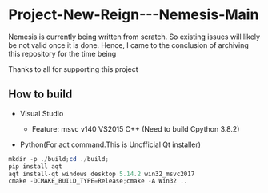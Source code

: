 # Project-New-Reign---Nemesis-Main

Nemesis is currently being written from scratch. So existing issues will likely
be not valid once it is done. Hence, I came to the conclusion of archiving this
repository for the time being

Thanks to all for supporting this project

## How to build

- Visual Studio
  - Feature: msvc v140 VS2015 C++ (Need to build Cpython 3.8.2)

- Python(For aqt command.This is Unofficial Qt installer)

```powershell
mkdir -p ./build;cd ./build;
pip install aqt
aqt install-qt windows desktop 5.14.2 win32_msvc2017
cmake -DCMAKE_BUILD_TYPE=Release;cmake -A Win32 ..
```
